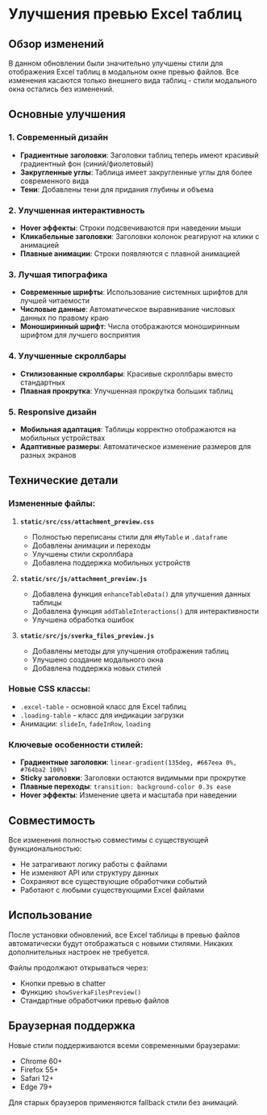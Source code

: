 # Улучшения превью Excel таблиц

## Обзор изменений

В данном обновлении были значительно улучшены стили для отображения Excel таблиц в модальном окне превью файлов. Все изменения касаются только внешнего вида таблиц - стили модального окна остались без изменений.

## Основные улучшения

### 1. Современный дизайн
- **Градиентные заголовки**: Заголовки таблиц теперь имеют красивый градиентный фон (синий/фиолетовый)
- **Закругленные углы**: Таблица имеет закругленные углы для более современного вида
- **Тени**: Добавлены тени для придания глубины и объема

### 2. Улучшенная интерактивность
- **Hover эффекты**: Строки подсвечиваются при наведении мыши
- **Кликабельные заголовки**: Заголовки колонок реагируют на клики с анимацией
- **Плавные анимации**: Строки появляются с плавной анимацией

### 3. Лучшая типографика
- **Современные шрифты**: Использование системных шрифтов для лучшей читаемости
- **Числовые данные**: Автоматическое выравнивание числовых данных по правому краю
- **Моноширинный шрифт**: Числа отображаются моноширинным шрифтом для лучшего восприятия

### 4. Улучшенные скроллбары
- **Стилизованные скроллбары**: Красивые скроллбары вместо стандартных
- **Плавная прокрутка**: Улучшенная прокрутка больших таблиц

### 5. Responsive дизайн
- **Мобильная адаптация**: Таблицы корректно отображаются на мобильных устройствах
- **Адаптивные размеры**: Автоматическое изменение размеров для разных экранов

## Технические детали

### Измененные файлы:

1. **`static/src/css/attachment_preview.css`**
   - Полностью переписаны стили для `#MyTable` и `.dataframe`
   - Добавлены анимации и переходы
   - Улучшены стили скроллбара
   - Добавлена поддержка мобильных устройств

2. **`static/src/js/attachment_preview.js`**
   - Добавлена функция `enhanceTableData()` для улучшения данных таблицы
   - Добавлена функция `addTableInteractions()` для интерактивности
   - Улучшена обработка ошибок

3. **`static/src/js/sverka_files_preview.js`**
   - Добавлены методы для улучшения отображения таблиц
   - Улучшено создание модального окна
   - Добавлена поддержка новых стилей

### Новые CSS классы:

- `.excel-table` - основной класс для Excel таблиц
- `.loading-table` - класс для индикации загрузки
- Анимации: `slideIn`, `fadeInRow`, `loading`

### Ключевые особенности стилей:

- **Градиентные заголовки**: `linear-gradient(135deg, #667eea 0%, #764ba2 100%)`
- **Sticky заголовки**: Заголовки остаются видимыми при прокрутке
- **Плавные переходы**: `transition: background-color 0.3s ease`
- **Hover эффекты**: Изменение цвета и масштаба при наведении

## Совместимость

Все изменения полностью совместимы с существующей функциональностью:
- Не затрагивают логику работы с файлами
- Не изменяют API или структуру данных
- Сохраняют все существующие обработчики событий
- Работают с любыми существующими Excel файлами

## Использование

После установки обновлений, все Excel таблицы в превью файлов автоматически будут отображаться с новыми стилями. Никаких дополнительных настроек не требуется.

Файлы продолжают открываться через:
- Кнопки превью в chatter
- Функцию `showSverkaFilesPreview()`
- Стандартные обработчики превью файлов

## Браузерная поддержка

Новые стили поддерживаются всеми современными браузерами:
- Chrome 60+
- Firefox 55+
- Safari 12+
- Edge 79+

Для старых браузеров применяются fallback стили без анимаций. 